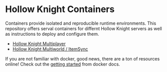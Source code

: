 # Hollow Knight Containers

Containers provide isolated and reproducible runtime environments.
This repository offers serval containers for differnt Hollow Knight servers as well as instructions to deploy and configure them.

- [Hollow Knight Multiplayer](hkmp)
- [Hollow Knight Multiworld / ItemSync](hkmw)

If you are not familiar with docker, good news, there are a ton of resources online!
Check out the [getting started](https://docs.docker.com/get-started/get-docker/) from docker docs.
